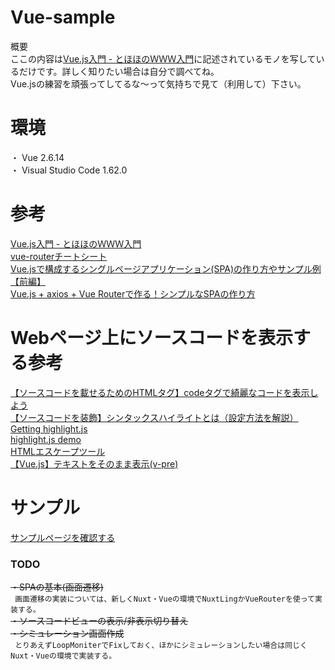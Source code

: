 # Vue-sample
  
概要  
ここの内容は[Vue.js入門 - とほほのＷＷＷ入門](https://www.tohoho-web.com/ex/vuejs.html)に記述されているモノを写しているだけです。詳しく知りたい場合は自分で調べてね。  
Vue.jsの練習を頑張ってしてるな～って気持ちで見て（利用して）下さい。  

# 環境  
・ Vue 2.6.14  
・ Visual Studio Code 1.62.0  
  
# 参考  
[Vue.js入門 - とほほのＷＷＷ入門](https://www.tohoho-web.com/ex/vuejs.html)  
[vue-routerチートシート](https://qiita.com/morrr/items/873ea25a806167c8d426)  
[Vue.jsで構成するシングルページアプリケーション(SPA)の作り方やサンプル例【前編】](https://www.geekfeed.co.jp/geekblog/vue-spa-chap1/)  
[Vue.js + axios + Vue Routerで作る！シンプルなSPAの作り方](https://public-constructor.com/how-to-create-spa-with-vue/)  
  
# Webページ上にソースコードを表示する参考  
[【ソースコードを載せるためのHTMLタグ】codeタグで綺麗なコードを表示しよう](https://ksonoda.com/code-tag-html/)  
[【ソースコードを装飾】シンタックスハイライトとは（設定方法を解説）](https://ksonoda.com/syntaxhighlight-hightlight-js/)  
[Getting highlight.js](https://highlightjs.org/download/)  
[highlight.js demo](https://highlightjs.org/static/demo/)  
[HTMLエスケープツール](https://webtools.dounokouno.com/htmlescape/index.html)  
[【Vue.js】テキストをそのまま表示(v-pre)](https://algorithm.joho.info/programming/javascript/vue-js-v-pre/)  
  
# サンプル  
[サンプルページを確認する](https://hasegawatakatune.github.io/vue-sample/)  
  
  
### TODO  
~~・SPAの基本(画面遷移)~~  
``` 画面遷移の実装については、新しくNuxt・Vueの環境でNuxtLingかVueRouterを使って実装する。```  
~~・ソースコードビューの表示/非表示切り替え~~  
~~・シミュレーション画面作成~~  
``` とりあえずLoopMoniterでFixしておく、ほかにシミュレーションしたい場合は同じくNuxt・Vueの環境で実装する。```  
  

